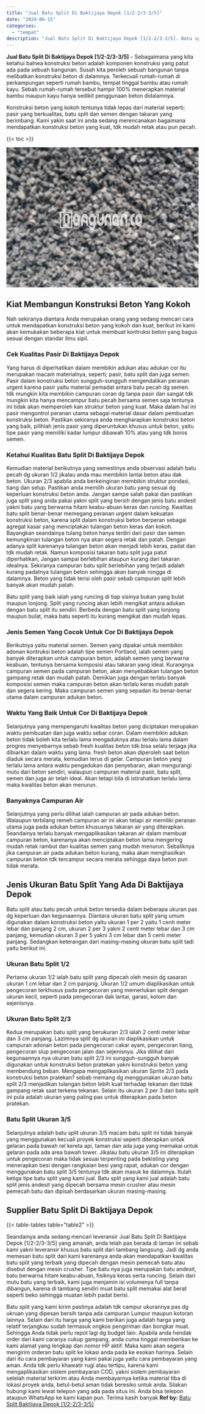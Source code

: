 ```yaml
---
title: "Jual Batu Split Di Baktijaya Depok [1/2-2/3-3/5]"
date: "2024-06-15"
categories: 
  - "tempat"
description: "Jual Batu Split Di Baktijaya Depok [1/2-2/3-3/5]. Batu split yang kami kirim pastinya adalah tdk campur ukurannya pas dg ukruan yang dipesan bersih tanpa ada..."
---
```


**Jual Batu Split Di Baktijaya Depok \[1/2-2/3-3/5\]** – Sebagaimana yang kita ketahui bahwa konstruksi beton adalah komponen konstruksi yang patut ada pada sebuah bangunan. Susah kita peroleh sebuah bangunan tanpa melibatkan konstruksi beton di dalamnya. Terkecuali rumah-rumah di perkampungan seperti rumah bambu, tempat tinggal bambu atau rumah kayu. Sebab rumah-rumah tersebut hampir 100% menerapkan material bambu maupun kayu hanya sedikit penggunaan beton didalamnya.

Konstruksi beton yang kokoh tentunya tidak lepas dari material seperti; pasir yang berkualitas, batu split dan semen dengan takaran yang berimbang. Kami yakin saat ini anda sedang merencanakan bagaimana mendapatkan konstruksi beton yang kuat, tdk mudah retak atau pun pecah.

{{< toc >}}

![Jual Batu Split Di Baktijaya Depok [1/2-2/3-3/5]](/images/jual-batu-split-17.png)

## Kiat Membangun Konstruksi Beton Yang Kokoh

Nah sekiranya diantara Anda merupakan orang yang sedang mencari cara untuk mendapatkan konstruksi beton yang kokoh dan kuat, berikut ini kami akan kemukakan beberapa kiat untuk membuat kontruksi beton yang bagus sesuai dengan standar ilmu sipil.

### Cek Kualitas Pasir Di Baktijaya Depok

Yang harus di diperhatikan dalam membikin adukan atau adukan cor itu merupakan macam materialnya, seperti; pasir, batu split dan juga semen. Pasir dalam konstruksi beton sungguh-sungguh mengendalikan peranan urgent karena pasir yaitu material pemadat antara batu pecah dg semen. tdk mungkin kita membikin campuran coran dg tanpa pasir dan sangat tdk mungkin kita hanya mencampur batu pecah bersama semen saja tentunya ini tidak akan memperoleh kan struktur beton yang kuat. Maka dalam hal ini pasir mengontrol peranan utama sebagai material dasar dalam pembuatan konstruksi beton. Pastikan sekiranya anda mengharapkan konstruksi beton yang baik, pilihlah jenis pasir yang diperuntukan khusus untuk beton, yaitu tipe pasir yang memiliki kadar lumpur dibawah 10% atau yang tdk boros semen.

### Ketahui Kualitas Batu Split Di Baktijaya Depok

Kemudian material berikutnya yang semestinya anda observasi adalah batu pecah dg ukuran 1/2 jikalau anda mau membikin lantai beton atau dak beton. Ukuran 2/3 apabila anda berkeinginan membikin struktur pondasi, tiang dan selup. Pastikan anda memilih ukuran batu yang sesuai dg keperluan konstruksi beton anda. Jangan sampe salah pakai dan pastikan juga split yang anda pakai yakni split yang bersih dengan jenis batu andesit yakni batu yang berwarna hitam keabu-abuan keras dan runcing. Kwalitas batu split benar-benar memegang peranan urgent dalam kekuatan konstruksi beton, karena split dalam konstruksi beton berperan sebagai agregat kasar yang menciptakan tulangan beton keras dan kokoh. Bayangkan seandainya tulang beton hanya terdiri dari pasir dan semen kemungkinan tulangan beton nya akan segera retak dan patah. Dengan adanya split karenanya tulangan beton akan menjadi lebih keras, padat dan tdk mudah retak. Namun komposisi takaran batu split juga patut diperhatikan, Jangan sampai berlebihan ataupun kurang dari takaran idealnya. Sekiranya campuran batu split berlebihan yang terjadi adalah kurang padatnya tulangan beton sehingga akan banyak rongga di dalamnya. Beton yang tidak terisi oleh pasir sebab campuran split lebih banyak akan mudah patah.

Batu split yang baik ialah yang runcing di tiap sisinya bukan yang bulat maupun lonjong. Split yang runcing akan lebih mengikat antara adukan dengan batu split itu sendiri. Berbeda dengan batu split yang lonjong maupun bulat, maka batu seperti itu kurang mengikat dan mudah lepas.

### Jenis Semen Yang Cocok Untuk Cor Di Baktijaya Depok

Berikutnya yaitu material semen. Semen yang dipakai untuk membikin adonan kontruksi beton adalah tipe semen Portland, ialah semen yang banyak diterapkan untuk campuran beton, adalah semen yang berwarna keabuan, tentunya bersama komposisi atau takaran yang ideal. Kurangnya campuran semen pada campuran beton, akan menyebabkan tulangan beton gampang retak dan mudah patah. Demikian juga dengan terlalu banyak komposisi semen maka campuran beton akan terlalu keras mudah patah dan segera kering. Maka campuran semen yang sepadan itu benar-benar utama dalam campuran adukan beton.

### Waktu Yang Baik Untuk Cor Di Baktijaya Depok

Selanjutnya yang mempengaruhi kwalitas beton yang diciptakan merupakan waktu pembuatan dan juga waktu sebar coran. Dalam membikin adukan beton tidak boleh kita terlalu lama mengaduknya atau terlalu lama dalam progres menyebarnya sebab fresh kualitas beton tdk bisa selalu terjaga jika dibiarkan dalam waktu yang lama. fresh beton akan diperoleh saat beton diaduk secara merata, kemudian terus di gelar. Campuran beton yang terlalu lama antara waktu pengadukan dan penyebaran, akan mengurangi mutu dari beton sendiri, walaupun campuran material pasir, batu split, semen dan juga air telah ideal. Akan tetapi bila di istirahatkan terlalu lama maka kwalitas beton akan menurun.

### Banyaknya Campuran Air

Selanjutnya yang perlu dilihat ialah campuran air pada adukan beton. Walaupun terbilang remeh campuran air ini akan tetapi air memiliki peranan utama juga pada adukan beton khususnya takaran air yang diterapkan. Seandainya terlalu banyak mengaplikasikan takaran air dalam membuat campuran beton, karenanya akan menciptakan beton lama mengering mudah retak rambut dan kualitas semen yang mudah menurun. Sebaliknya jika campuran air pada adukan beton kurang, maka akan menghasilkan campuran beton tdk tercampur secara merata sehingga daya beton pun tidak merata.

## Jenis Ukuran Batu Split Yang Ada Di Baktijaya Depok

Batu split atau batu pecah untuk beton tersedia dalam beberapa ukuran pas dg keperluan dan kegunaannya. Diantara ukuran batu split yang umum digunakan dalam konstruksi beton yaitu ukuran 1 per 2 yaitu 1 centi meter lebar dan panjang 2 cm, ukuran 2 per 3 yakni 2 centi meter lebar dan 3 cm panjang, kemudian ukuran 3 per 5 yakni 3 cm lebar dan 5 centi meter panjang. Sedangkan keterangan dari masing-masing ukuran batu split tadi yaitu berikut ini.

### Ukuran Batu Split 1/2

Pertama ukuran 1/2 ialah batu split yang dipecah oleh mesin dg sasaran ukuran 1 cm lebar dan 2 cm panjang. Ukuran 1/2 umum diaplikasikan untuk pengecoran terkhusus pada pengecoran yang memerlukan split dengan ukuran kecil, seperti pada pengecoran dak lantai, garasi, kolom dan sejenisnya.

### Ukuran Batu Split 2/3

Kedua merupakan batu split yang berukuran 2/3 ialah 2 centi meter lebar dan 3 cm panjang. Lazimnya split dg ukuran ini diaplikasikan untuk campuran adonan beton pada pengecoran cakar ayam, pengecoran tiang, pengecoran slup pengecoran jalan dan sejenisnya. Jika dilihat dari kegunaannya nya ukuran batu split 2/3 ini sungguh-sungguh banyak digunakan untuk konstruksi beton pratekan yakni konstruksi beton yang membendung beban. Mengapa mengaplikasikan ukuran Sprite 2/3 pada konstruksi beton pratekan? sebab memang dg menggunakan ukuran batu split 2/3 menjadikan tulangan beton lebih kuat terhadap tekanan dan tidak gampang retak saat terkena tekanan. Selain itu ukuran 2 per 3 dari batu split ini pula adalah ukuran yang paling pas untuk diterapkan pada beton pratekan.

### Batu Split Ukuran 3/5

Selanjutnya adalah batu split ukuran 3/5 macam batu split ini tidak banyak yang menggunakan kecuali proyek konstruksi seperti diterapkan untuk gelaran pada bawah rel kereta api, taman dan ada juga yang memakai untuk gelaran pada ada area bawah tower. Jikalau batu ukuran 3/5 ini diterapkan untuk pengecoran maka tidak sesuai terpenting pada bekisting yang menerapkan besi dengan rangkaian besi yang rapat, adukan cor dengan menggunakan batu split 3/5 tentunya tdk akan masuk ke dalamnya. Itulah ketiga tipe batu split yang kami jual. Batu split yang kami jual adalah batu split jenis andesit yang dipecah bersama mesin crusher atau mesin pemecah batu dan dipisah berdasarkan ukuran masing-masing.

## Supplier Batu Split Di Baktijaya Depok

{{< table-tables table="table2" >}}

Seandainya anda sedang mencari leveransir Jual Batu Split Di Baktijaya Depok \[1/2-2/3-3/5\] yang amanah, anda telah pas berada di laman ini sebab kami yakni leveransir khusus batu split dari tambang langsung. Jadi dg anda memesan batu split dari kami karenanya anda akan mendapatkan kwalitas batu split yang terbaik yang dipecah dengan mesin pemecah batu atau disebut dengan mesin crusher. Tipe batu nya juga merupakan batu andesit, batu berwarna hitam keabu-abuan, fisiknya keras serta runcing. Selain dari mutu batu yang terbaik, kami juga menjamin isi volumenya full tanpa dibangun, karena di tambang sendiri muat batu split memakai alat berat seperti beko sehingga muatan lebih padat berisi.

Batu split yang kami kirim pastinya adalah tdk campur ukurannya pas dg ukruan yang dipesan bersih tanpa ada campuran Lumpur maupun kotoran lainnya. Selain dari itu harga yang kami berikan juga adalah harga yang relatif terjangkau sudah termasuk ongkos pengiriman dan bongkar muat. Sehingga Anda tidak perlu repot lagi dg budget lain. Apabila anda hendak order dari kami caranya cukup gampang, anda cuma tinggal memberikan ke kami alamat yang lengkap dan nomor HP aktif. Maka kami akan segera mengirim orderan batu split ke lokasi anda pada ke esokan harinya. Selain dari itu cara pembayaran yang kami pakai juga yaitu cara pembayaran yang aman. Anda tdk perlu khawatir rugi atau tertipu, karena kami mengaplikasikan sistem pembayaran COD, yakni sistem pembayaran setelah material terkirim atau Anda membayarnya ketika material tiba di lokasi proyek anda, betul-betul aman tidak beresiko untuk anda. Silakan hubungi kami lewat telepon yang ada pada situs ini. Anda bisa telepon ataupun WhatsApp ke kami kapan pun. Terima kasih banyak
**Ref by:** [Batu Split Baktijaya Depok [1/2-2/3-3/5]](https://id.wikipedia.org/wiki/Batu)
